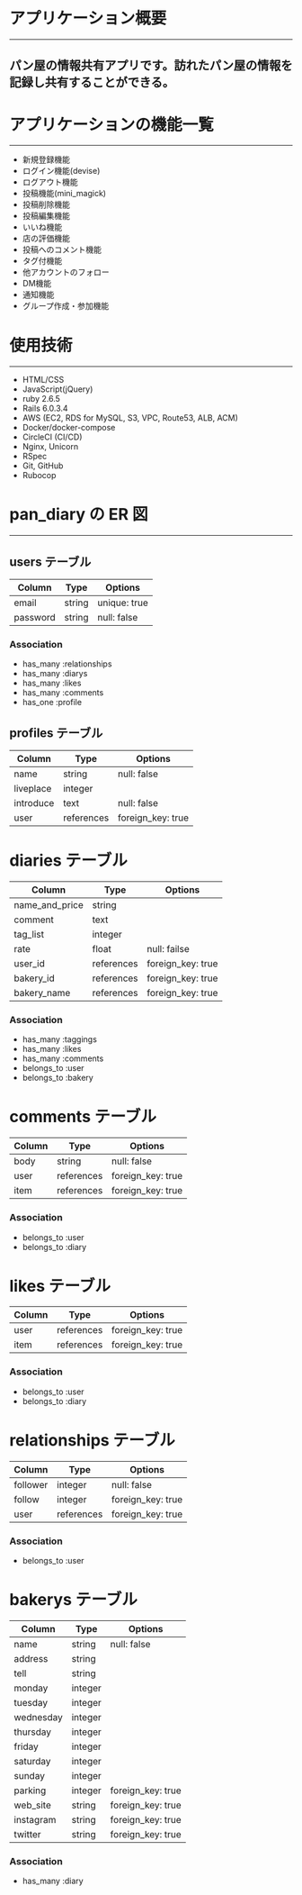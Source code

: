 # アプリケーション概要

---

## パン屋の情報共有アプリです。訪れたパン屋の情報を記録し共有することができる。

# アプリケーションの機能一覧

---

- 新規登録機能
- ログイン機能(devise)
- ログアウト機能
- 投稿機能(mini_magick)
- 投稿削除機能
- 投稿編集機能
- いいね機能
- 店の評価機能
- 投稿へのコメント機能
- タグ付機能
- 他アカウントのフォロー
- DM機能
- 通知機能
- グループ作成・参加機能

# 使用技術

---

- HTML/CSS
- JavaScript(jQuery)
- ruby 2.6.5
- Rails 6.0.3.4
- AWS (EC2, RDS for MySQL, S3, VPC, Route53, ALB, ACM)
- Docker/docker-compose
- CircleCI (CI/CD)
- Nginx, Unicorn
- RSpec
- Git, GitHub
- Rubocop

# pan_diary の ER 図

---

## users テーブル

| Column             | Type   | Options      |
| ------------------ | ------ | ------------ |
| email              | string | unique: true |
| password           | string | null: false  |

### Association

- has_many :relationships
- has_many :diarys
- has_many :likes
- has_many :comments
- has_one  :profile

## profiles テーブル

| Column    | Type       | Options           |
| --------- | ---------- | ----------------- |
| name      | string     | null: false       |
| liveplace | integer    |                   |
| introduce | text       | null: false       |
| user      | references | foreign_key: true |

# diaries テーブル

| Column         | Type       | Options           |
| -------------- | ---------- | ----------------- |
| name_and_price | string     |                   |
| comment        | text       |                   |
| tag_list       | integer    |                   |
| rate           | float      | null: failse      |
| user_id        | references | foreign_key: true |
| bakery_id      | references | foreign_key: true |
| bakery_name    | references | foreign_key: true |

### Association
- has_many :taggings
- has_many :likes
- has_many :comments
- belongs_to :user
- belongs_to :bakery

# comments テーブル

| Column | Type       | Options           |
| ------ | ---------- | ----------------- |
| body   | string     | null: false       |
| user   | references | foreign_key: true |
| item   | references | foreign_key: true |

### Association

- belongs_to :user
- belongs_to :diary

# likes テーブル

| Column | Type       | Options           |
| ------ | ---------- | ----------------- |
| user   | references | foreign_key: true |
| item   | references | foreign_key: true |

### Association

- belongs_to :user
- belongs_to :diary

# relationships テーブル

| Column   | Type       | Options           |
| -------- | ---------- | ----------------- |
| follower | integer    | null: false       |
| follow   | integer    | foreign_key: true |
| user     | references | foreign_key: true |

### Association

- belongs_to :user

# bakerys テーブル

| Column    | Type    | Options           |
| --------- | ------- | ----------------- |
| name      | string  | null: false       |
| address   | string  |                   |
| tell      | string  |                   |
| monday    | integer |                   |
| tuesday   | integer |                   |
| wednesday | integer |                   |
| thursday  | integer |                   |
| friday    | integer |                   |
| saturday  | integer |                   |
| sunday    | integer |                   |
| parking   | integer | foreign_key: true |
| web_site  | string  | foreign_key: true |
| instagram | string  | foreign_key: true |
| twitter   | string  | foreign_key: true |

### Association

- has_many :diary